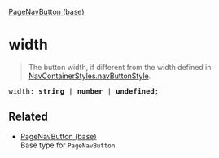 [PageNavButton (base)](PageNavButton_base.md)

# width

> The button width, if different from the width defined in [NavContainerStyles.navButtonStyle](NavContainerStyles_navButtonStyle.md).

<pre class="docgen_signature">width: <b>string</b> | <b>number</b> | <b>undefined</b>;</pre>

## Related

- [<!--{ref:type}-->PageNavButton (base)](PageNavButton_base.md) \
    Base type for `PageNavButton`.
